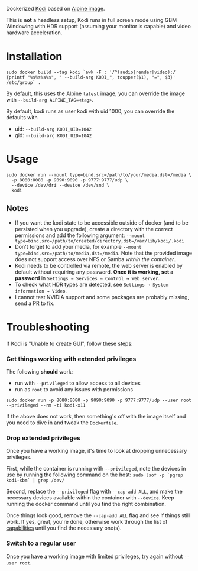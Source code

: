 Dockerized [Kodi](https://kodi.tv/download) based on [Alpine image](https://hub.docker.com/_/alpine).

This is **not** a headless setup, Kodi runs in full screen mode using GBM Windowing with HDR support (assuming your monitor is capable) and video hardware acceleration.

# Installation

```
sudo docker build --tag kodi `awk -F : '/^(audio|render|video):/ {printf "%s%s%s%s", " --build-arg KODI_", toupper($1), "=", $3}' /etc/group` .
```

By default, this uses the Alpine `latest` image, you can override the image with `--build-arg ALPINE_TAG=<tag>`.

By default, kodi runs as user kodi with uid 1000, you can override the defaults with

* uid: `--build-arg KODI_UID=1042`
* gid: `--build-arg KODI_UID=1042`

# Usage

```
sudo docker run --mount type=bind,src=/path/to/your/media,dst=/media \
  -p 8080:8080 -p 9090:9090 -p 9777:9777/udp \
  --device /dev/dri --device /dev/snd \
  kodi
```

## Notes

* If you want the kodi state to be accessible outside of docker (and to be persisted when you upgrade), create a directory with the correct permissions and add the following argument: `--mount type=bind,src=/path/to/created/directory,dst=/var/lib/kodi/.kodi`
* Don't forget to add your media, for example `--mount type=bind,src=/path/to/media,dst=/media`. Note that the provided image does not support access over NFS or Samba *within the container*.
* Kodi needs to be controlled via remote, the web server is enabled by default without requiring any password. **Once it is working, set a password** in `Settings → Services → Control → Web server`.
* To check what HDR types are detected, see `Settings → System information → Video`.
* I cannot test NVIDIA support and some packages are probably missing, send a PR to fix.

# Troubleshooting

If Kodi is "Unable to create GUI", follow these steps:

### Get things working with extended privileges

The following **should** work:
* run with `--privileged` to allow access to all devices
* run as `root` to avoid any issues with permissions


```
sudo docker run -p 8080:8080 -p 9090:9090 -p 9777:9777/udp --user root --privileged --rm -ti kodi-x11
```

If the above does not work, then something's off with the image itself and you need to dive in and tweak the `Dockerfile`.

### Drop extended privileges

Once you have a working image, it's time to look at dropping unnecessary privileges.

First, while the container is running with `--privileged`, note the devices in use by running the following command on the host: ``sudo lsof -p `pgrep kodi-xbm` | grep /dev/``

Second, replace the `--privileged` flag with `--cap-add ALL`, and make the necessary devices available within the container with `--device`. Keep running the docker command until you find the right combination.

Once things look good, remove the `--cap-add ALL` flag and see if things still work. If yes, great, you're done, otherwise work through the list of [capabilities](https://docs.docker.com/engine/reference/run/#runtime-privilege-and-linux-capabilities) until you find the necessary one(s).

### Switch to a regular user

Once you have a working image with limited privileges, try again without `--user root`.
